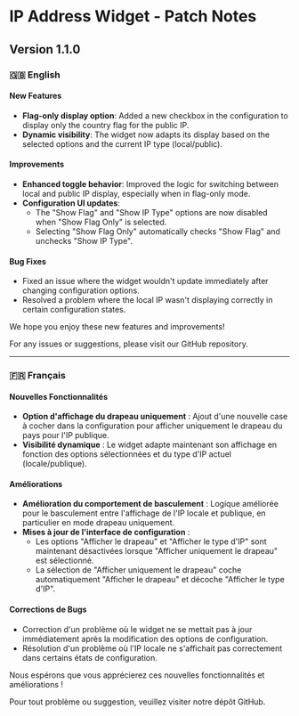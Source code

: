 # IP Address Widget - Patch Notes

## Version 1.1.0

### 🇬🇧 English

#### New Features

-   **Flag-only display option**: Added a new checkbox in the configuration to display only the country flag for the public IP.
-   **Dynamic visibility**: The widget now adapts its display based on the selected options and the current IP type (local/public).

#### Improvements

-   **Enhanced toggle behavior**: Improved the logic for switching between local and public IP display, especially when in flag-only mode.
-   **Configuration UI updates**:
    -   The "Show Flag" and "Show IP Type" options are now disabled when "Show Flag Only" is selected.
    -   Selecting "Show Flag Only" automatically checks "Show Flag" and unchecks "Show IP Type".

#### Bug Fixes

-   Fixed an issue where the widget wouldn't update immediately after changing configuration options.
-   Resolved a problem where the local IP wasn't displaying correctly in certain configuration states.

We hope you enjoy these new features and improvements!

For any issues or suggestions, please visit our GitHub repository.

---

### 🇫🇷 Français

#### Nouvelles Fonctionnalités

-   **Option d'affichage du drapeau uniquement** : Ajout d'une nouvelle case à cocher dans la configuration pour afficher uniquement le drapeau du pays pour l'IP publique.
-   **Visibilité dynamique** : Le widget adapte maintenant son affichage en fonction des options sélectionnées et du type d'IP actuel (locale/publique).

#### Améliorations

-   **Amélioration du comportement de basculement** : Logique améliorée pour le basculement entre l'affichage de l'IP locale et publique, en particulier en mode drapeau uniquement.
-   **Mises à jour de l'interface de configuration** :
    -   Les options "Afficher le drapeau" et "Afficher le type d'IP" sont maintenant désactivées lorsque "Afficher uniquement le drapeau" est sélectionné.
    -   La sélection de "Afficher uniquement le drapeau" coche automatiquement "Afficher le drapeau" et décoche "Afficher le type d'IP".

#### Corrections de Bugs

-   Correction d'un problème où le widget ne se mettait pas à jour immédiatement après la modification des options de configuration.
-   Résolution d'un problème où l'IP locale ne s'affichait pas correctement dans certains états de configuration.

Nous espérons que vous apprécierez ces nouvelles fonctionnalités et améliorations !

Pour tout problème ou suggestion, veuillez visiter notre dépôt GitHub.
